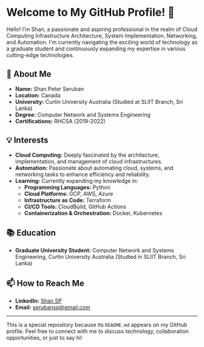 # Welcome to My GitHub Profile! 👋

Hello! I'm Shan, a passionate and aspiring professional in the realm of Cloud Computing Infrastructure Architecture, System Implementation, Networking, and Automation. I'm currently navigating the exciting world of technology as a graduate student and continuously expanding my expertise in various cutting-edge technologies.

## 🌟 About Me

- **Name:** Shan Peter Seruban
- **Location:** Canada
- **University:** Curtin University Australia (Studied at SLIIT Branch, Sri Lanka)
- **Degree:** Computer Network and Systems Engineering
- **Certifications:** RHCSA (2019-2022)

## 💡 Interests

- **Cloud Computing:** Deeply fascinated by the architecture, implementation, and management of cloud infrastructures.
- **Automation:** Passionate about automating cloud, systems, and networking tasks to enhance efficiency and reliability.
- **Learning:** Currently expanding my knowledge in:
  - **Programming Languages:** Python
  - **Cloud Platforms:** GCP, AWS, Azure
  - **Infrastructure as Code:** Terraform
  - **CI/CD Tools:** CloudBuild, GitHub Actions
  - **Containerization & Orchestration:** Docker, Kubernetes

## 📚 Education

- **Graduate University Student:** Computer Network and Systems Engineering, Curtin University Australia (Studied in SLIIT Branch, Sri Lanka)

## 📫 How to Reach Me

- **LinkedIn:** [Shan SP](https://www.linkedin.com/in/shan-sp/)
- **Email:** serubansp@gmail.com

---

This is a special repository because its `README.md` appears on my GitHub profile. Feel free to connect with me to discuss technology, collaboration opportunities, or just to say hi!
